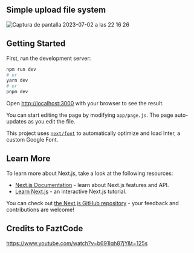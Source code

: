 ## Simple  upload file system

![Captura de pantalla 2023-07-02 a las 22 16 26](https://github.com/franciscof12/nextjs-upload-file/assets/123760628/eb32be4e-9c76-4a13-a9e9-3a8a99dec8d1)

## Getting Started

First, run the development server:

```bash
npm run dev
# or
yarn dev
# or
pnpm dev
```

Open [http://localhost:3000](http://localhost:3000) with your browser to see the result.

You can start editing the page by modifying `app/page.js`. The page auto-updates as you edit the file.

This project uses [`next/font`](https://nextjs.org/docs/basic-features/font-optimization) to automatically optimize and load Inter, a custom Google Font.

## Learn More

To learn more about Next.js, take a look at the following resources:

- [Next.js Documentation](https://nextjs.org/docs) - learn about Next.js features and API.
- [Learn Next.js](https://nextjs.org/learn) - an interactive Next.js tutorial.

You can check out [the Next.js GitHub repository](https://github.com/vercel/next.js/) - your feedback and contributions are welcome!

## Credits to FaztCode
https://www.youtube.com/watch?v=b691Iqh87jY&t=125s
